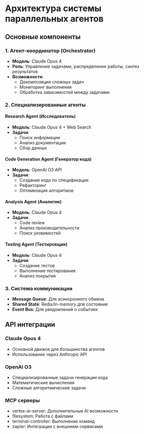 # Архитектура системы параллельных агентов

## Основные компоненты

### 1. Агент-координатор (Orchestrator)
- **Модель**: Claude Opus 4
- **Роль**: Управление задачами, распределение работы, синтез результатов
- **Возможности**:
  - Декомпозиция сложных задач
  - Мониторинг выполнения
  - Обработка зависимостей между задачами

### 2. Специализированные агенты

#### Research Agent (Исследователь)
- **Модель**: Claude Opus 4 + Web Search
- **Задачи**: 
  - Поиск информации
  - Анализ документации
  - Сбор данных

#### Code Generation Agent (Генератор кода)
- **Модель**: OpenAI O3 API
- **Задачи**:
  - Создание кода по спецификации
  - Рефакторинг
  - Оптимизация алгоритмов

#### Analysis Agent (Аналитик)
- **Модель**: Claude Opus 4
- **Задачи**:
  - Code review
  - Анализ производительности
  - Поиск уязвимостей

#### Testing Agent (Тестировщик)
- **Модель**: Claude Opus 4
- **Задачи**:
  - Создание тестов
  - Выполнение тестирования
  - Анализ покрытия

### 3. Система коммуникации
- **Message Queue**: Для асинхронного обмена
- **Shared State**: Redis/In-memory для состояния
- **Event Bus**: Для уведомлений о событиях

## API интеграции

### Claude Opus 4
- Основной движок для большинства агентов
- Использование через Anthropic API

### OpenAI O3
- Специализированные задачи генерации кода
- Математические вычисления
- Сложные алгоритмические задачи

### MCP серверы
- vertex-ai-server: Дополнительные AI возможности
- filesystem: Работа с файлами
- terminal-controller: Выполнение команд
- zapier: Интеграции с внешними сервисами